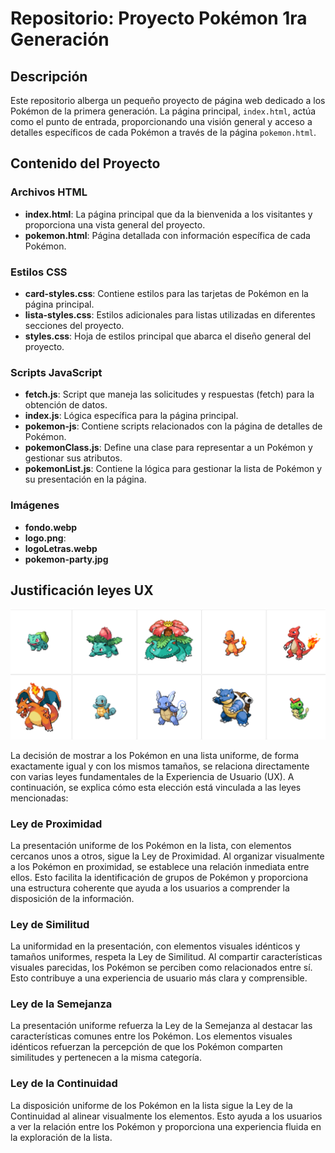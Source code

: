 # Repositorio: Proyecto Pokémon 1ra Generación

## Descripción

Este repositorio alberga un pequeño proyecto de página web dedicado a los Pokémon de la primera generación. La página principal, `index.html`, actúa como el punto de entrada, proporcionando una visión general y acceso a detalles específicos de cada Pokémon a través de la página `pokemon.html`.

## Contenido del Proyecto

### Archivos HTML

- **index.html**: La página principal que da la bienvenida a los visitantes y proporciona una vista general del proyecto.
- **pokemon.html**: Página detallada con información específica de cada Pokémon.

### Estilos CSS

- **card-styles.css**: Contiene estilos para las tarjetas de Pokémon en la página principal.
- **lista-styles.css**: Estilos adicionales para listas utilizadas en diferentes secciones del proyecto.
- **styles.css**: Hoja de estilos principal que abarca el diseño general del proyecto.

### Scripts JavaScript

- **fetch.js**: Script que maneja las solicitudes y respuestas (fetch) para la obtención de datos.
- **index.js**: Lógica específica para la página principal.
- **pokemon-js**: Contiene scripts relacionados con la página de detalles de Pokémon.
- **pokemonClass.js**: Define una clase para representar a un Pokémon y gestionar sus atributos.
- **pokemonList.js**: Contiene la lógica para gestionar la lista de Pokémon y su presentación en la página.

### Imágenes

- **fondo.webp**
- **logo.png**:
- **logoLetras.webp**
- **pokemon-party.jpg**

## Justificación leyes UX

![Pokemon](images\readme\uno.png)

La decisión de mostrar a los Pokémon en una lista uniforme, de forma exactamente igual y con los mismos tamaños, se relaciona directamente con varias leyes fundamentales de la Experiencia de Usuario (UX). A continuación, se explica cómo esta elección está vinculada a las leyes mencionadas:

### Ley de Proximidad

La presentación uniforme de los Pokémon en la lista, con elementos cercanos unos a otros, sigue la Ley de Proximidad. Al organizar visualmente a los Pokémon en proximidad, se establece una relación inmediata entre ellos. Esto facilita la identificación de grupos de Pokémon y proporciona una estructura coherente que ayuda a los usuarios a comprender la disposición de la información.

### Ley de Similitud

La uniformidad en la presentación, con elementos visuales idénticos y tamaños uniformes, respeta la Ley de Similitud. Al compartir características visuales parecidas, los Pokémon se perciben como relacionados entre sí. Esto contribuye a una experiencia de usuario más clara y comprensible.

### Ley de la Semejanza

La presentación uniforme refuerza la Ley de la Semejanza al destacar las características comunes entre los Pokémon. Los elementos visuales idénticos refuerzan la percepción de que los Pokémon comparten similitudes y pertenecen a la misma categoría.

### Ley de la Continuidad

La disposición uniforme de los Pokémon en la lista sigue la Ley de la Continuidad al alinear visualmente los elementos. Esto ayuda a los usuarios a ver la relación entre los Pokémon y proporciona una experiencia fluida en la exploración de la lista.
